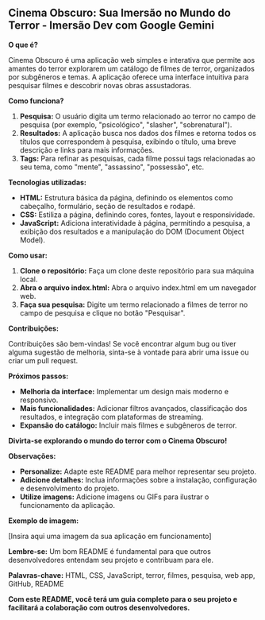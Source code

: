 ## **Cinema Obscuro: Sua Imersão no Mundo do Terror** - Imersão Dev com Google Gemini

**O que é?**

Cinema Obscuro é uma aplicação web simples e interativa que permite aos amantes do terror explorarem um catálogo de filmes de terror, organizados por subgêneros e temas. A aplicação oferece uma interface intuitiva para pesquisar filmes e descobrir novas obras assustadoras.

**Como funciona?**

1. **Pesquisa:** O usuário digita um termo relacionado ao terror no campo de pesquisa (por exemplo, "psicológico", "slasher", "sobrenatural").
2. **Resultados:** A aplicação busca nos dados dos filmes e retorna todos os títulos que correspondem à pesquisa, exibindo o título, uma breve descrição e links para mais informações.
3. **Tags:** Para refinar as pesquisas, cada filme possui tags relacionadas ao seu tema, como "mente", "assassino", "possessão", etc.

**Tecnologias utilizadas:**

* **HTML:** Estrutura básica da página, definindo os elementos como cabeçalho, formulário, seção de resultados e rodapé.
* **CSS:** Estiliza a página, definindo cores, fontes, layout e responsividade.
* **JavaScript:** Adiciona interatividade à página, permitindo a pesquisa, a exibição dos resultados e a manipulação do DOM (Document Object Model).

**Como usar:**

1. **Clone o repositório:** Faça um clone deste repositório para sua máquina local.
2. **Abra o arquivo index.html:** Abra o arquivo index.html em um navegador web.
3. **Faça sua pesquisa:** Digite um termo relacionado a filmes de terror no campo de pesquisa e clique no botão "Pesquisar".

**Contribuições:**

Contribuições são bem-vindas! Se você encontrar algum bug ou tiver alguma sugestão de melhoria, sinta-se à vontade para abrir uma issue ou criar um pull request.

**Próximos passos:**

* **Melhoria da interface:** Implementar um design mais moderno e responsivo.
* **Mais funcionalidades:** Adicionar filtros avançados, classificação dos resultados, e integração com plataformas de streaming.
* **Expansão do catálogo:** Incluir mais filmes e subgêneros de terror.

**Divirta-se explorando o mundo do terror com o Cinema Obscuro!**

**Observações:**

* **Personalize:** Adapte este README para melhor representar seu projeto.
* **Adicione detalhes:** Inclua informações sobre a instalação, configuração e desenvolvimento do projeto.
* **Utilize imagens:** Adicione imagens ou GIFs para ilustrar o funcionamento da aplicação.

**Exemplo de imagem:**

[Insira aqui uma imagem da sua aplicação em funcionamento]

**Lembre-se:** Um bom README é fundamental para que outros desenvolvedores entendam seu projeto e contribuam para ele. 

**Palavras-chave:** HTML, CSS, JavaScript, terror, filmes, pesquisa, web app, GitHub, README

**Com este README, você terá um guia completo para o seu projeto e facilitará a colaboração com outros desenvolvedores.**
